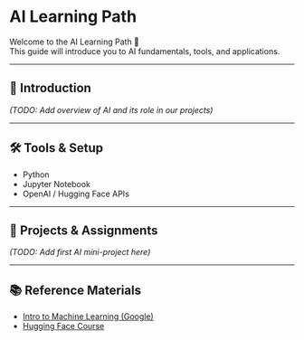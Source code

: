 # AI Learning Path

Welcome to the AI Learning Path 🤖  
This guide will introduce you to AI fundamentals, tools, and applications.

---

## 📌 Introduction
*(TODO: Add overview of AI and its role in our projects)*

---

## 🛠️ Tools & Setup
- Python  
- Jupyter Notebook  
- OpenAI / Hugging Face APIs  

---

## 📂 Projects & Assignments
*(TODO: Add first AI mini-project here)*

---

## 📚 Reference Materials
- [Intro to Machine Learning (Google)](https://developers.google.com/machine-learning/crash-course)
- [Hugging Face Course](https://huggingface.co/course/chapter1)
